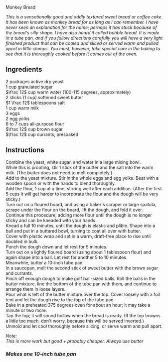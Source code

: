 Monkey Bread

*This is a sensationally good and oddly textured sweet bread or coffee cake. It has been known as monkey bread for as long as I can remember. I have never seen an explanation for the name; perhaps it has stuck because of the bread's silly shape. I have also heard it called bubble bread. It is made in a tube pan, and if you follow directions carefully you will have a very light finished product that can be cooled and sliced or served warm and pulled apart in little clumps. You must, however, take special care in the baking to see that it is thoroughly cooked before it comes out of the oven.*

## Ingredients
$2$ packages active dry yeast  
$1$ cup granulated sugar  
$\frac 12$ cup warm water (100-115 degrees, approximately)  
$2$ sticks ($1$ cup) softened sweet butter  
$1 \frac 12$ tablespoons salt  
$1$ cup warm milk  
$3$ eggs  
$2$ egg yolks  
$6$ to $7$ cups all-purpose flour  
$\frac 12$ cup brown sugar  
$\frac 12$ cup currants, presoaked  

## Instructions
Combine the yeast, white sugar, and water in a large mixing bowl.  
While this is proofing, stir 1 stick of the butter and the salt into the warm milk. (The butter does not need to melt completely.)  
Add to the yeast mixture. Stir in the whole eggs and egg yolks. Beat with a wooden spoon or with the hands to blend thoroughly.  
Add the flour, 1 cup at a time, stirring well after each addition. (After the first 5 cups it will get harder to incorporate the flour and the dough will be very sticky.)  
Turn out on a floured board, and using a baker's scraper or large spatula, scrape under the flour on the board, lift the dough, and fold it over.  
Continue this procedure, adding more flour until the dough is no longer sticky and can be kneaded with your hands.  
Knead a full 10 minutes, until the dough is elastic and plible. Shape into a ball and put in a buttered bowl, turning to coat all over with butter.  
Cover with plastic wrap and set in a warm, draft-free place to rise until doubled in bulk.  
Punch the dough down and let rest for 5 minutes.  
Turn out on a lightly floured board (using about 1 tablespoon flour) and again shape into a ball. Let rest for another 5 to 10 minutes.  
Meanwhile, butter a 10-inch tube pan.  
In a saucepan, melt the second stick of sweet butter with the brown sugar and currants.  
Pinch off enough dough to make golf ball-sized balls. Roll the balls in the butter mixture, line the bottom of the tube pan with them, and continue to arrange them in loose layers.  
Pour what is left of the butter mixture over the top. Cover loosely with a foil tent and let the dough rise to the top of the tube pan.  
Bake in a preheated 375 degrees oven for about an hour; it may take a minute or two more.  
Tap the top; it will sound hollow when the bread is ready. (If the top browns a little too much, don't worry, because this will be served inverted.)  
Unmold and let cool thoroughly before slicing, or serve warm and pull apart.  

*Note:*  
*This is more work but good + probably cheaper. Always use butter*

### *Makes one 10-inch tube pan*